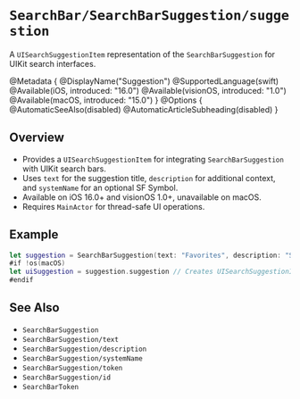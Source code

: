 # ``SearchBar/SearchBarSuggestion/suggestion``

A `UISearchSuggestionItem` representation of the `SearchBarSuggestion` for UIKit search interfaces.

@Metadata {
    @DisplayName("Suggestion")
    @SupportedLanguage(swift)
    @Available(iOS, introduced: "16.0")
    @Available(visionOS, introduced: "1.0")
    @Available(macOS, introduced: "15.0")
}
@Options {
    @AutomaticSeeAlso(disabled)
    @AutomaticArticleSubheading(disabled)
}

## Overview

- Provides a `UISearchSuggestionItem` for integrating `SearchBarSuggestion` with UIKit search bars.
- Uses `text` for the suggestion title, `description` for additional context, and `systemName` for an optional SF Symbol.
- Available on iOS 16.0+ and visionOS 1.0+, unavailable on macOS.
- Requires `MainActor` for thread-safe UI operations.

## Example

```swift
let suggestion = SearchBarSuggestion(text: "Favorites", description: "Starred items", systemName: "star.fill")
#if !os(macOS)
let uiSuggestion = suggestion.suggestion // Creates UISearchSuggestionItem with "Favorites" and star icon
#endif
```

## See Also

- ``SearchBarSuggestion``
- ``SearchBarSuggestion/text``
- ``SearchBarSuggestion/description``
- ``SearchBarSuggestion/systemName``
- ``SearchBarSuggestion/token``
- ``SearchBarSuggestion/id``
- ``SearchBarToken``

